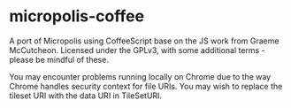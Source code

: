 micropolis-coffee
=================

A port of Micropolis using CoffeeScript base on the JS work from Graeme McCutcheon. Licensed under the GPLv3, with some additional terms - please be mindful of these.

You may encounter problems running locally on Chrome due to the way Chrome handles security context for file URIs.
You may wish to replace the tileset URI with the data URI in TileSetURI.
